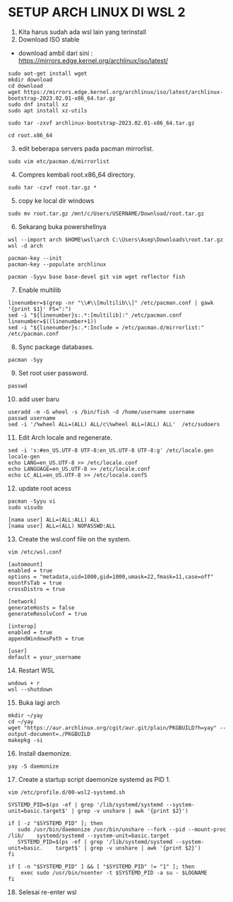 # SETUP ARCH LINUX DI WSL 2
1. Kita harus sudah ada wsl lain yang terinstall 
2. Download ISO stable 
- download ambil dari sini : https://mirrors.edge.kernel.org/archlinux/iso/latest/
```
sudo aot-get install wget 
mkdir download
cd download
wget https://mirrors.edge.kernel.org/archlinux/iso/latest/archlinux-bootstrap-2023.02.01-x86_64.tar.gz
sudo dnf install xz
sudo apt install xz-utils

sudo tar -zxvf archlinux-bootstrap-2023.02.01-x86_64.tar.gz

cd root.x86_64
```
3. edit beberapa servers pada pacman mirrorlist.
```
sudo vim etc/pacman.d/mirrorlist
```
4. Compres kembali root.x86_64 directory.
```
sudo tar -czvf root.tar.gz *
```
5. copy ke local dir windows 
```
sudo mv root.tar.gz /mnt/c/Users/USERNAME/Download/root.tar.gz
```
6. Sekarang buka powershellnya
```
wsl --import arch $HOME\wsl\arch C:\Users\Asep\Downloads\root.tar.gz
wsl -d arch

pacman-key --init
pacman-key --populate archlinux

pacman -Syyu base base-devel git vim wget reflector fish
```
7. Enable multilib
```
linenumber=$(grep -nr "\\#\\[multilib\\]" /etc/pacman.conf | gawk '{print $1}' FS=":")
sed -i "${linenumber}s:.*:[multilib]:" /etc/pacman.conf
linenumber=$((linenumber+1))
sed -i "${linenumber}s:.*:Include = /etc/pacman.d/mirrorlist:" /etc/pacman.conf
```
8. Sync package databases.
```
pacman -Syy
```
9. Set root user password.
```
passwd
```
10. add user baru 
```
useradd -m -G wheel -s /bin/fish -d /home/username username
passwd username
sed -i '/%wheel ALL=(ALL) ALL/c\%wheel ALL=(ALL) ALL'  /etc/sudoers
```
11. Edit Arch locale and regenerate.
```
sed -i 's:#en_US.UTF-8 UTF-8:en_US.UTF-8 UTF-8:g' /etc/locale.gen
locale-gen
echo LANG=en_US.UTF-8 >> /etc/locale.conf
echo LANGUAGE=en_US.UTF-8 >> /etc/locale.conf
echo LC_ALL=en_US.UTF-8 >> /etc/locale.confS
```
12. update root acess
```
pacman -Syyu vi
sudo visudo 

[nama user] ALL=(ALL:ALL) ALL
[nama user] ALL=(ALL) NOPASSWD:ALL
```
13. Create the wsl.conf file on the system.
```
vim /etc/wsl.conf
```
```
[automount]
enabled = true
options = "metadata,uid=1000,gid=1000,umask=22,fmask=11,case=off"
mountFsTab = true
crossDistro = true

[network]
generateHosts = false
generateResolvConf = true

[interop]
enabled = true
appendWindowsPath = true

[user]
default = your_username
```
14. Restart WSL
```
wndows + r
wsl --shutdown
```
15. Buka lagi arch
```
mkdir ~/yay 
cd ~/yay
wget "https://aur.archlinux.org/cgit/aur.git/plain/PKGBUILD?h=yay" --output-document=./PKGBUILD
makepkg -si
```
16. Install daemonize.
```
yay -S daemonize
```
17. Create a startup script daemonize systemd as PID 1.
```
vim /etc/profile.d/00-wsl2-systemd.sh
```
```
SYSTEMD_PID=$(ps -ef | grep '/lib/systemd/systemd --system-unit=basic.target$' | grep -v unshare | awk '{print $2}')

if [ -z "$SYSTEMD_PID" ]; then
   sudo /usr/bin/daemonize /usr/bin/unshare --fork --pid --mount-proc /lib/    systemd/systemd --system-unit=basic.target
   SYSTEMD_PID=$(ps -ef | grep '/lib/systemd/systemd --system-unit=basic.    target$' | grep -v unshare | awk '{print $2}')
fi

if [ -n "$SYSTEMD_PID" ] && [ "$SYSTEMD_PID" != "1" ]; then
    exec sudo /usr/bin/nsenter -t $SYSTEMD_PID -a su - $LOGNAME
fi
```
18. Selesai re-enter wsl
